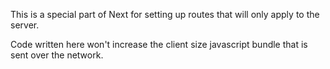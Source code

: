 This is a special part of Next for setting up routes that will only apply to the server.

Code written here won't increase the client size javascript bundle that is sent over the network.

